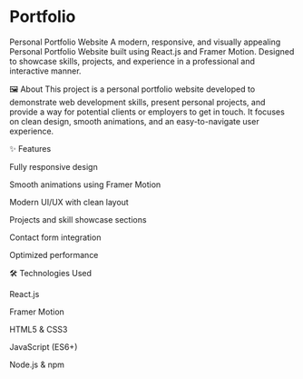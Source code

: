 # Portfolio
Personal Portfolio Website
A modern, responsive, and visually appealing Personal Portfolio Website built using React.js and Framer Motion.
Designed to showcase skills, projects, and experience in a professional and interactive manner.

🖼️ About
This project is a personal portfolio website developed to demonstrate web development skills, present personal projects, and provide a way for potential clients or employers to get in touch.
It focuses on clean design, smooth animations, and an easy-to-navigate user experience.

✨ Features

Fully responsive design

Smooth animations using Framer Motion

Modern UI/UX with clean layout

Projects and skill showcase sections

Contact form integration

Optimized performance

🛠️ Technologies Used

React.js

Framer Motion

HTML5 & CSS3

JavaScript (ES6+)

Node.js & npm
